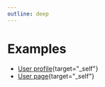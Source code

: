 ```yaml
---
outline: deep
---
```


# Examples

- [User profile](/examples/user-profile/){target="_self"}
- [User page](/examples/user-page/){target="_self"}
